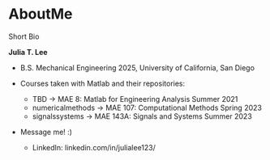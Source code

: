 # AboutMe
Short Bio

**Julia T. Lee**

- B.S. Mechanical Engineering 2025, University of California, San Diego 


- Courses taken with Matlab and their repositories:
  - TBD -> MAE 8: Matlab for Engineering Analysis Summer 2021
  - numericalmethods -> MAE 107: Computational Methods Spring 2023
  - signalssystems -> MAE 143A: Signals and Systems Summer 2023
 
- Message me! :)
  - LinkedIn: linkedin.com/in/julialee123/

